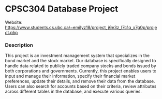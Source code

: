 # CPSC304 Database Project
Website: https://www.students.cs.ubc.ca/~emilyz18/project_j6e3z_l7c1q_x7g0p/project.php

### Description
This project is an investment management system that specializes in the bond market and the stock
market. Our database is specifically designed to handle data related to publicly traded company stocks and bonds issued by both corporations and governments. Currently, this project enables users to input and manage their information, specify their financial market preferences, update their details, and remove their data from the database. Users can also search for accounts based on their criteria, review attributes across different tables in the database, and execute various queries.
